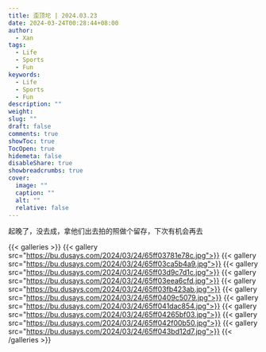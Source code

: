 ```yaml
---
title: 歪顶坨 | 2024.03.23
date: 2024-03-24T00:28:44+08:00
author:
  - Xan
tags:
  - Life
  - Sports
  - Fun
keywords:
  - Life
  - Sports
  - Fun
description: ""
weight: 
slug: ""
draft: false
comments: true
showToc: true
TocOpen: true
hidemeta: false
disableShare: true
showbreadcrumbs: true
cover:
  image: ""
  caption: ""
  alt: ""
  relative: false
---
```


起晚了，没去成，拿他们出去拍的照做个留存，下次有机会再去  

{{< galleries >}}
{{< gallery src="https://bu.dusays.com/2024/03/24/65ff03781e78c.jpg">}}
{{< gallery src="https://bu.dusays.com/2024/03/24/65ff03ca5b4a9.jpg">}}
{{< gallery src="https://bu.dusays.com/2024/03/24/65ff03d9c7d1c.jpg">}}
{{< gallery src="https://bu.dusays.com/2024/03/24/65ff03eea6cfd.jpg">}}
{{< gallery src="https://bu.dusays.com/2024/03/24/65ff03fb423ab.jpg">}}
{{< gallery src="https://bu.dusays.com/2024/03/24/65ff0409c5079.jpg">}}
{{< gallery src="https://bu.dusays.com/2024/03/24/65ff041dac854.jpg">}}
{{< gallery src="https://bu.dusays.com/2024/03/24/65ff04265bf03.jpg">}}
{{< gallery src="https://bu.dusays.com/2024/03/24/65ff042f00b50.jpg">}}
{{< gallery src="https://bu.dusays.com/2024/03/24/65ff043bd12d7.jpg">}}
{{< /galleries >}}